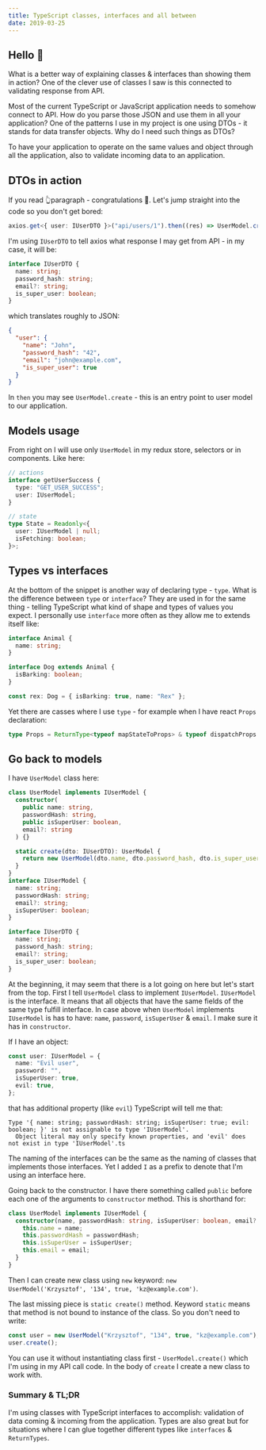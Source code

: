```yaml
---
title: TypeScript classes, interfaces and all between
date: 2019-03-25
---
```


## Hello 👋

What is a better way of explaining classes & interfaces than showing them in action?
One of the clever use of classes I saw is this connected to validating response from API.

Most of the current TypeScript or JavaScript application needs to somehow connect to API. How do you
parse those JSON and use them in all your application? One of the patterns I use in my project
is one using DTOs - it stands for data transfer objects. Why do I need such things as DTOs?

To have your application to operate on the same values and object through all the application, also
to validate incoming data to an application.

## DTOs in action

If you read 👆paragraph - congratulations 🎉. Let's jump straight into the code so you don't get
bored:

```typescript
axios.get<{ user: IUserDTO }>("api/users/1").then((res) => UserModel.create(res.data));
```

I'm using `IUserDTO` to tell axios what response I may get from API - in my case, it will be:

```ts
interface IUserDTO {
  name: string;
  password_hash: string;
  email?: string;
  is_super_user: boolean;
}
```

which translates roughly to JSON:

```json
{
  "user": {
    "name": "John",
    "password_hash": "42",
    "email": "john@example.com",
    "is_super_user": true
  }
}
```

In `then` you may see `UserModel.create` - this is an entry point to user model to our application.

## Models usage

From right on I will use only `UserModel` in my redux store, selectors or in components. Like here:

```ts
// actions
interface getUserSuccess {
  type: "GET_USER_SUCCESS";
  user: IUserModel;
}

// state
type State = Readonly<{
  user: IUserModel | null;
  isFetching: boolean;
}>;
```

## Types vs interfaces

At the bottom of the snippet is another way of declaring type - `type`. What is the difference between
`type` or `interface`? They are used in for the same thing - telling TypeScript what kind of shape
and types of values you expect. I personally use `interface` more often as they allow me to extends
itself like:

```ts
interface Animal {
  name: string;
}

interface Dog extends Animal {
  isBarking: boolean;
}

const rex: Dog = { isBarking: true, name: "Rex" };
```

Yet there are casses where I use `type` - for example when I have react `Props` declaration:

```ts
type Props = ReturnType<typeof mapStateToProps> & typeof dispatchProps & OwnProps;
```

## Go back to models

I have `UserModel` class here:

```ts
class UserModel implements IUserModel {
  constructor(
    public name: string,
    passwordHash: string,
    public isSuperUser: boolean,
    email?: string
  ) {}

  static create(dto: IUserDTO): UserModel {
    return new UserModel(dto.name, dto.password_hash, dto.is_super_user, dto.email);
  }
}
interface IUserModel {
  name: string;
  passwordHash: string;
  email?: string;
  isSuperUser: boolean;
}

interface IUserDTO {
  name: string;
  password_hash: string;
  email?: string;
  is_super_user: boolean;
}
```

At the beginning, it may seem that there is a lot going on here but let's start from the top.
First I tell `UserModel` class to implement `IUserModel`. `IUserModel` is the interface. It means that all objects that have the same fields of the same type fulfill interface. In case above
when `UserModel` implements `IUserModel` is has to have: `name`, `password`, `isSuperUser` &
`email`. I make sure it has in `constructor`.

If I have an object:

```ts
const user: IUserModel = {
  name: "Evil user",
  password: "",
  isSuperUser: true,
  evil: true,
};
```

that has additional property (like `evil`) TypeScript will tell me that:

```
Type '{ name: string; passwordHash: string; isSuperUser: true; evil: boolean; }' is not assignable to type 'IUserModel'.
  Object literal may only specify known properties, and 'evil' does not exist in type 'IUserModel'.ts
```

The naming of the interfaces can be the same as the naming of classes that implements those interfaces.
Yet I added `I` as a prefix to denote that I'm using an interface here.

Going back to the constructor. I have there something called `public` before each one of the arguments to `constructor` method. This is shorthand for:

```ts
class UserModel implements IUserModel {
  constructor(name, passwordHash: string, isSuperUser: boolean, email?: string) {
    this.name = name;
    this.passwordHash = passwordHash;
    this.isSuperUser = isSuperUser;
    this.email = email;
  }
}
```

Then I can create new class using `new` keyword: `new UserModel('Krzysztof', '134', true, 'kz@example.com')`.

The last missing piece is `static create()` method. Keyword `static` means that method is not
bound to instance of the class. So you don't need to write:

```ts
const user = new UserModel("Krzysztof", "134", true, "kz@example.com");
user.create();
```

You can use it without instantiating class first - `UserModel.create()` which I'm using in my
API call code. In the body of `create` I create a new class to work with.

### Summary & TL;DR

I'm using classes with TypeScript interfaces to accomplish: validation of data coming & incoming
from the application. Types are also great but for situations where I can glue together different types
like `interfaces` & `ReturnTypes`.
